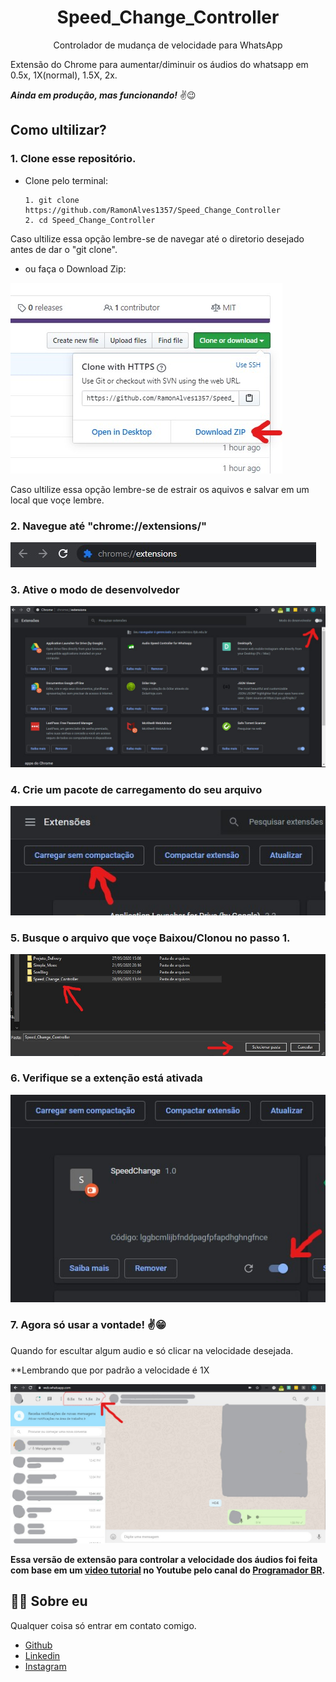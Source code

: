 <h1 align="center"> Speed_Change_Controller </h1>

<p align="center"> Controlador de mudança de velocidade para WhatsApp </p>
<p> Extensão do Chrome para aumentar/diminuir os áudios do whatsapp em 0.5x, 1X(normal), 1.5X, 2x.</p>

***Ainda em produção, mas funcionando!*** ✌😉

## Como ultilizar?
### 1. Clone esse repositório.
- Clone pelo terminal:
    ```
    1. git clone https://github.com/RamonAlves1357/Speed_Change_Controller
    2. cd Speed_Change_Controller
    ```
<p> Caso ultilize essa opção lembre-se de navegar até o diretorio desejado antes de dar o "git clone".</p>
 
- ou faça o Download Zip:
<img src="https://github.com/RamonAlves1357/Speed_Change_Controller/blob/master/img/download.jpg"/>

<p> Caso ultilize essa opção lembre-se de estrair os aquivos e salvar em um local que voçe lembre.</p>
    
### 2. Navegue até "chrome://extensions/" 
<img src="https://github.com/RamonAlves1357/Speed_Change_Controller/blob/master/img/link.jpg"/>

### 3. Ative o modo de desenvolvedor
<img src="https://github.com/RamonAlves1357/Speed_Change_Controller/blob/master/img/ativa_modo.jpg"/>

### 4. Crie um pacote de carregamento do seu arquivo
<img src="https://github.com/RamonAlves1357/Speed_Change_Controller/blob/master/img/carregar.jpg"/>

### 5. Busque o arquivo que voçe Baixou/Clonou no passo 1.
<img src="https://github.com/RamonAlves1357/Speed_Change_Controller/blob/master/img/pasta.jpg"/>

### 6. Verifique se a extenção está ativada
<img src="https://github.com/RamonAlves1357/Speed_Change_Controller/blob/master/img/ativar.jpg"/>

### 7. Agora só usar a vontade! ✌😁
<p>Quando for escultar algum audio e só clicar na velocidade desejada.</p>
<p>**Lembrando que por padrão a velocidade é 1X</p>
<img src="https://github.com/RamonAlves1357/Speed_Change_Controller/blob/master/img/velocidade.jpg"/>

<br>

**Essa versão de extensão para controlar a velocidade dos áudios foi feita com base em um [video tutorial](https://www.youtube.com/watch?v=j0Ih1xVyKbY) no Youtube pelo canal do [Programador BR](https://www.youtube.com/channel/UC5WWNfEzz8gOzijWT9tsW8w).**

## 👨‍💻 Sobre eu
Qualquer coisa só entrar em contato comigo.
 - [Github](https://github.com/RamonAlves1357)
 - [Linkedin](https://www.linkedin.com/in/ramon-alves-99b7871a6/)
 - [Instagram](https://www.instagram.com/ramon_alves.py/)
